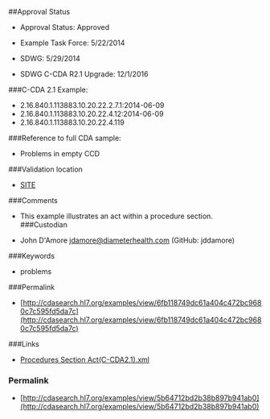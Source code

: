##Approval Status 

* Approval Status: Approved
* Example Task Force: 5/22/2014
* SDWG: 5/29/2014

* SDWG C-CDA R2.1 Upgrade: 12/1/2016    

###C-CDA 2.1 Example: 

* 2.16.840.1.113883.10.20.22.2.7.1:2014-06-09
* 2.16.840.1.113883.10.20.22.4.12:2014-06-09
* 2.16.840.1.113883.10.20.22.4.119

###Reference to full CDA sample:
* Problems in empty CCD


###Validation location

* [SITE](https://sitenv.org/sandbox-ccda/ccda-validator)


###Comments

* This example illustrates an act within a procedure section.
###Custodian

* John D'Amore jdamore@diameterhealth.com (GitHub: jddamore)



###Keywords

* problems


###Permalink 

* [http://cdasearch.hl7.org/examples/view/6fb118749dc61a404c472bc9680c7c595fd5da7c](http://cdasearch.hl7.org/examples/view/6fb118749dc61a404c472bc9680c7c595fd5da7c)

###Links 

* [Procedures Section Act(C-CDA2.1).xml](https://github.com/HL7/C-CDA-Examples/tree/master/Procedures/Procedures%20Section%20Act%20Entry/Procedures%20Section%20Act%28C-CDA2.1%29.xml)


### Permalink 

* [http://cdasearch.hl7.org/examples/view/5b64712bd2b38b897b941ab0](http://cdasearch.hl7.org/examples/view/5b64712bd2b38b897b941ab0)